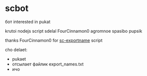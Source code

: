 # scbot 
бот interested in pukat

krutoi nodejs script sdelal FourCinnamon0 agromnoe spasibo pupsik

thanks FourCinnamon0 for [sc-exportname](https://github.com/FourCinnamon0/sc-exportname-tool) script

cho delaet:
 - pukaet
 - отсылает файлик export_names.txt
 - ичо
